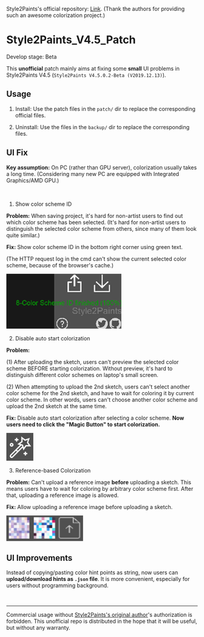 Style2Paints's official repository: [Link](https://github.com/lllyasviel/style2paints). (Thank the authors for providing such an awesome colorization project.)

# Style2Paints_V4.5_Patch

Develop stage: Beta 

This **unofficial** patch mainly aims at fixing some **small** UI problems in Style2Paints V4.5 (`Style2Paints V4.5.0.2-Beta (V2019.12.13)`).

## Usage
1. Install: Use the patch files in the `patch/` dir to replace the corresponding official files.

2. Uninstall: Use the files in the `backup/` dir to replace the corresponding files.

## UI Fix
**Key assumption:** On PC (rather than GPU server), colorization usually takes a long time. (Considering many new PC are equipped with Integrated Graphics/AMD GPU.) 

<br/>

1. Show color scheme ID

**Problem:** When saving project, it's hard for non-artist users to find out which color scheme has been selected. (It's hard for non-artist users to distinguish the selected color scheme from others, since many of them look quite similar.)

**Fix:** Show color scheme ID in the bottom right corner using green text.

(The HTTP request log in the cmd can't show the current selected color scheme, because of the browser's cache.)

![state_bar](img/state_bar.png)

2. Disable auto start colorization

**Problem:** 

(1) After uploading the sketch, users can't preview the selected color scheme BEFORE starting colorization. Without preview, it's hard to distinguish different color schemes on laptop's small screen.

(2) When attempting to upload the 2nd sketch, users can't select another color scheme for the 2nd sketch, and have to wait for coloring it by current color scheme. In other words, users can't choose another color scheme and upload the 2nd sketch at the same time.

 **Fix:** Disable auto start colorization after selecting a color scheme. **Now users need to click the "Magic Button" to start colorization.**

![magic_button](img/magic_button.png)

3. Reference-based Colorization

**Problem:** Can't upload a reference image **before** uploading a sketch. This means users have to wait for coloring by arbitrary color scheme first. After that, uploading a reference image is allowed.

 **Fix:** Allow uploading a reference image before uploading a sketch.

![upload_reference](img/upload_reference.png)

## UI Improvements

Instead of copying/pasting color hint points as string, now users can **upload/download hints as `.json` file**. It is more convenient, especially for users without programming background. 
 
<br/>
 
---

Commercial usage without [Style2Paints's original author](https://github.com/lllyasviel)'s authorization is forbidden. This unofficial repo is distributed in the hope that it will be useful, but without any warranty.